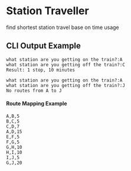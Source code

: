 # Station Traveller
find shortest station travel base on time usage

## CLI Output Example

```
what station are you getting on the train?:A
what station are you getting off the train?:C
Result: 1 stop, 10 minutes
```

```
what station are you getting on the train?:A
what station are you getting off the train?:J
No routes from A to J
```

#### Route Mapping Example
```
A,B,5
B,C,5
C,D,7
A,D,15
E,F,5
F,G,5
G,H,10
H,I,10
I,J,5
G,J,20
```

